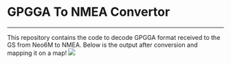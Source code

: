 # GPGGA To NMEA Convertor
<hr>
This repository contains the code to decode GPGGA format received to the GS from Neo6M to NMEA.
Below is the output after conversion and mapping it on a map!
<img src="gpgga-nmea-conversion-op.png">

